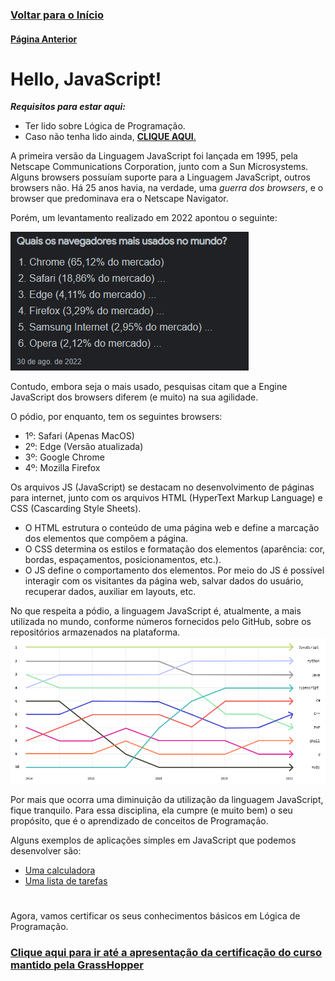 ### [**Voltar para o Início**](https://github.com/2023-PROG-IFC/Programacao)

#### [**Página Anterior**](../01_04_transicao/README.md)

# Hello, JavaScript!

***Requisitos para estar aqui:***
- Ter lido sobre Lógica de Programação.
- Caso não tenha lido ainda, [**CLIQUE AQUI**.](../01_04_transicao/README.md)

A primeira versão da Linguagem JavaScript foi lançada em 1995, pela Netscape Communications Corporation, junto com a Sun Microsystems. Alguns browsers possuíam suporte para a Linguagem JavaScript, outros browsers não. Há 25 anos havia, na verdade, uma *guerra dos browsers*, e o browser que predominava era o Netscape Navigator.

Porém, um levantamento realizado em 2022 apontou o seguinte:


![Browsers mais utilizados](browsers.png)

Contudo, embora seja o mais usado, pesquisas citam que a Engine JavaScript dos browsers diferem (e muito) na sua agilidade.

O pódio, por enquanto, tem os seguintes browsers:
- 1º: Safari (Apenas MacOS)
- 2º: Edge (Versão atualizada)
- 3º: Google Chrome
- 4º: Mozilla Firefox

Os arquivos JS (JavaScript) se destacam no desenvolvimento de páginas para internet, junto com os arquivos HTML (HyperText Markup Language) e CSS (Cascarding Style Sheets).
- O HTML estrutura o conteúdo de uma página web e define a marcação dos elementos que compõem a página.
- O CSS determina os estilos e formatação dos elementos (aparência: cor, bordas, espaçamentos, posicionamentos, etc.).
- O JS define o comportamento dos elementos. Por meio do JS é possível interagir com os visitantes da página web, salvar dados do usuário, recuperar dados, auxiliar em layouts, etc.

No que respeita a pódio, a linguagem JavaScript é, atualmente, a mais utilizada no mundo, conforme números fornecidos pelo GitHub, sobre os repositórios armazenados na plataforma.
![Linguagens de Programação mais utilizadas (2022 - GitHub)](programminglanguages.png)

Por mais que ocorra uma diminuição da utilização da linguagem JavaScript, fique tranquilo. Para essa disciplina, ela cumpre (e muito bem) o seu propósito, que é o aprendizado de conceitos de Programação.

Alguns exemplos de aplicações simples em JavaScript que podemos desenvolver são:

- [Uma calculadora](https://ldmfabio.github.io/CalculadoraSimplesJS/)
- [Uma lista de tarefas](https://ldmfabio.github.io/ToDoListSimplesJS/)

#

Agora, vamos certificar os seus conhecimentos básicos em Lógica de Programação.

### [**<u>Clique aqui para ir até a apresentação da certificação do curso mantido pela GrassHopper</u>**](../01_06_certificacao_fundamentos/README.md)